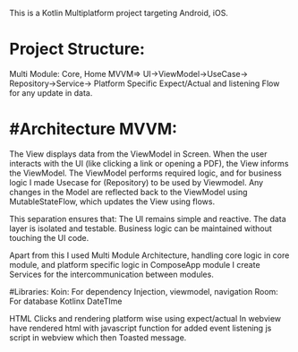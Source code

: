This is a Kotlin Multiplatform project targeting Android, iOS.

Project Structure:
=================
Multi Module: Core, Home
MVVM=> UI->ViewModel->UseCase-> Repository->Service-> Platform Specific Expect/Actual
and listening Flow for any update in data.

#Architecture MVVM:
===================
The View displays data from the ViewModel in Screen.
When the user interacts with the UI (like clicking a link or opening a PDF), the View informs the ViewModel.
The ViewModel performs required logic, and for business logic I made  Usecase for (Repository) to be used by Viewmodel.
Any changes in the Model are reflected back to the ViewModel using MutableStateFlow, which updates the View using flows.

This separation ensures that:
The UI remains simple and reactive.
The data layer is isolated and testable.
Business logic can be maintained without touching the UI code.

Apart from this I used Multi Module Architecture, handling core logic in core module, and platform specific logic in ComposeApp module
I create Services for the intercommunication between modules.

#Libraries:
Koin: For dependency Injection, viewmodel, navigation
Room: For database
Kotlinx DateTIme


HTML Clicks and rendering platform wise using expect/actual
In webview have rendered html with javascript function for added event listening js script in webview
which then Toasted message.